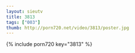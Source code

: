 ```yaml
--- 
layout: sieutv
title: 3813
tags: ["003"]
thumb: http://porn720.net/video/3813/poster.jpg
---
```

{% include porn720 key="3813" %} 
